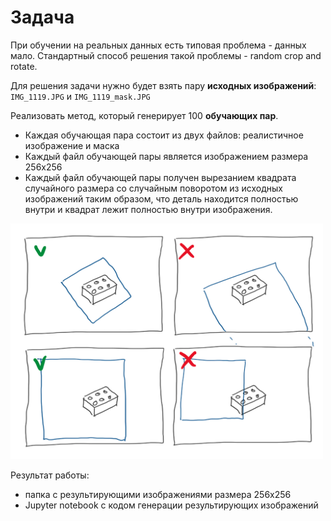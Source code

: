 # Задача

При обучении на реальных данных есть типовая проблема - данных мало. Стандартный способ решения такой проблемы - random crop and rotate.

Для решения задачи нужно будет взять пару **исходных изображений**: `IMG_1119.JPG` и `IMG_1119_mask.JPG`

Реализовать метод, который генерирует 100 **обучающих пар**.

* Каждая обучающая пара состоит из двух файлов: реалистичное изображение и маска
* Каждый файл обучающей пары является изображением размера 256х256
* Каждый файл обучающей пары получен вырезанием квадрата случайного размера со случайным поворотом из исходных изображений таким образом, что деталь находится полностью внутри и квадрат лежит полностью внутри изображения. 

<img src="README_task_aug_req.jpeg" width="500px"/>

Результат работы:

* папка с результирующими изображениями размера 256х256
* Jupyter notebook с кодом генерации результирующих изображений

